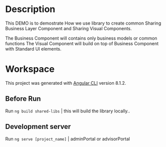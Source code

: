 # Description
This DEMO is to demostrate How we use library to create common Sharing Business Layer Component and Sharing Visual Components.

The Business Component will contains only business models or common functions
The Visual Component will build on top of Business Component with Standard UI elements.

# Workspace

This project was generated with [Angular CLI](https://github.com/angular/angular-cli) version 8.1.2.

## Before Run

Run `ng build shared-libs` | this will build the library locally..

## Development server

Run `ng serve [project_name]` | adminPortal or advisorPortal
